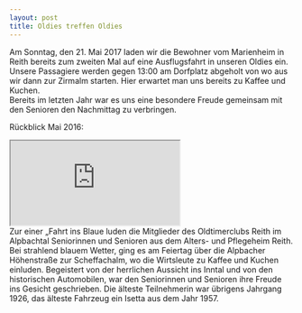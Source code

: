 ```yaml
---
layout: post
title: Oldies treffen Oldies
---
```

Am Sonntag, den 21. Mai 2017 laden wir die Bewohner vom Marienheim in Reith bereits zum zweiten Mal auf eine Ausflugsfahrt in unseren Oldies ein.<br/>
Unsere Passagiere werden gegen 13:00 am Dorfplatz abgeholt von wo aus wir dann zur Zirmalm starten. Hier erwartet man uns bereits zu Kaffee und Kuchen.<br/>
Bereits im letzten Jahr war es uns eine besondere Freude gemeinsam mit den Senioren den Nachmittag zu verbringen.<br/>

Rückblick Mai 2016:
<div class='video-container'>
  <iframe src='https://www.youtube.com/embed/gAYidzkekac' allowfullscreen></iframe>
</div>
<!--more-->
Zur einer „Fahrt ins Blaue luden die Mitglieder des Oldtimerclubs Reith im Alpbachtal Seniorinnen und Senioren aus dem Alters- und Pflegeheim Reith. Bei strahlend blauem Wetter, ging es am Feiertag über die Alpbacher Höhenstraße zur Scheffachalm, wo die Wirtsleute zu Kaffee und Kuchen einluden. Begeistert von der herrlichen Aussicht ins Inntal und von den historischen Automobilen, war den Seniorinnen und Senioren ihre Freude ins Gesicht geschrieben. Die älteste Teilnehmerin war übrigens Jahrgang 1926, das älteste Fahrzeug ein Isetta aus dem Jahr 1957.
